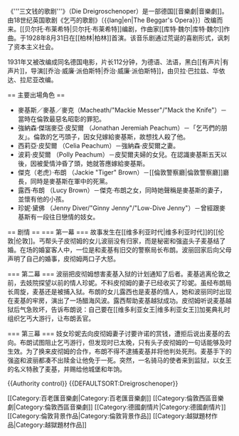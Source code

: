 《'''三文钱的歌剧'''》（Die Dreigroschenoper）是一部德国[[音樂劇|音樂劇]]。由18世纪英国歌剧《乞丐的歌剧》〔{{lang|en|The Beggar's Opera}}〕改编而来。[[贝尔托·布莱希特|贝尔托·布莱希特]]编剧，作曲家[[库特·魏尔|库特·魏尔]]作曲。于1928年8月31日在[[柏林|柏林]]首演。该音乐剧通过荒诞的喜剧形式，讽刺了资本主义社会。

1931年又被改编成同名德国电影，片长112分钟，为德语、法语，黑白[[有声片|有声片]]，导演[[乔治·威廉·派伯斯特|乔治·威廉·派伯斯特]]，由贝拉·巴拉兹、华依达、拉尼亚改编。

== 主要出場角色 ==
* 麥基斯／麥基／麥克（Macheath/"Mackie Messer"/"Mack the Knife"）－當時在倫敦最惡名昭彰的罪犯。
* 強納森‧傑瑞麥亞‧皮契爾 （Jonathan Jeremiah Peachum）－「乞丐們的朋友」。倫敦的乞丐頭子，因女兒嫁給麥基斯，故想找人殺了他。
* 西莉亞‧皮契爾 （Celia Peachum）－強納森‧皮契爾之妻。
* 波莉‧皮契爾 （Polly Peachum）－皮契爾夫婦的女兒。在認識麥基斯五天以後，因被愛情沖昏了頭，她就答應嫁給麥基斯。
* 傑克（老虎）‧布朗 （Jackie "Tiger" Brown）－[[倫敦警察廳|倫敦警察廳]]廳長，同時是麥基斯在軍中的死黨。
* 露西‧布朗 （Lucy Brown）－傑克‧布朗之女，同時她聲稱是麥基斯的妻子，並懷有他的小孩。
* 珍妮‧黛佛 （Jenny Diver/"Ginny Jenny"/"Low-Dive Jenny"）－曾經跟麥基斯有一段往日戀情的妓女。

== 剧情 ==
=== 第一幕 ===
故事发生在[[维多利亚时代|维多利亚时代]]的[[伦敦|伦敦]]。丐帮头子皮彻姆的女儿波丽没有归家，而是秘密和强盗头子麦基结了婚。在场的婚宴客人中，一位是和麦基有旧交的警察局长布朗。波丽回家后向父母声明了自己的婚事，皮彻姆两口子大怒。

=== 第二幕 ===
波丽把皮彻姆想害麦基入狱的计划通知了后者。麦基逃离伦敦之前，去妓院探望以前的情人珍妮。不料皮彻姆的妻子已经收买了珍妮。虽经布朗局长周旋，麦基还是被捕入狱。布朗的女儿露西也是麦基的情人，她和波丽同时出现在麦基的牢房，演出了一场醋海风波。露西帮助麦基越狱成功。皮彻姆听说麦基越狱后气急败坏，告诉布朗说：自己要在[[维多利亚女王|维多利亚女王]]加冕典礼时组织乞丐大游行，让布朗丢官。

=== 第三幕 ===
妓女珍妮去向皮彻姆妻子讨要许诺的赏钱，遭拒后说出麦基的去向。布朗试图阻止乞丐游行，但发现时已太晚，只有头子皮彻姆的一句话能够及时生效。为了换来皮彻姆的合作，布朗不得不逮捕麦基并将他判处死刑。麦基手下的强盗和波丽都凑不出赎金让他免于一死。突然，一名骑马的使者来到监狱，以女王的名义特赦了麦基，并赐给他城堡和年饷。

{{Authority control}}
{{DEFAULTSORT:Dreigroschenoper}}

[[Category:百老匯音樂劇|Category:百老匯音樂劇]]
[[Category:倫敦西區音樂劇|Category:倫敦西區音樂劇]]
[[Category:德國劇情片|Category:德國劇情片]]
[[Category:倫敦背景作品|Category:倫敦背景作品]]
[[Category:越獄題材作品|Category:越獄題材作品]]